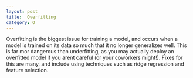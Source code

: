 ```yaml
---
layout: post
title:  Overfitting
category: O
---
```


Overfitting is the biggest issue for training a model, and occurs when a model is trained on its data so much that it no longer generalizes well.  This is far mor dangerous than underfitting, as you may actually deploy an overfitted model if you arent careful (or your coworkers might!).  Fixes for this are many, and include using techniques such as ridge regression and feature selection.
